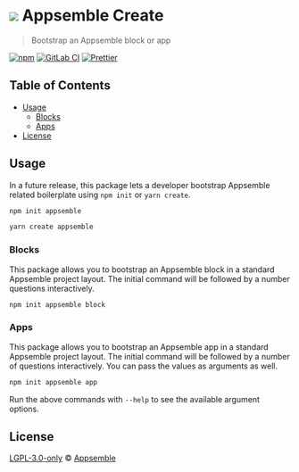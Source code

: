 # ![](https://gitlab.com/appsemble/appsemble/-/raw/0.21.3/config/assets/logo.svg) Appsemble Create

> Bootstrap an Appsemble block or app

[![npm](https://img.shields.io/npm/v/create-appsemble)](https://www.npmjs.com/package/create-appsemble)
[![GitLab CI](https://gitlab.com/appsemble/appsemble/badges/0.21.3/pipeline.svg)](https://gitlab.com/appsemble/appsemble/-/releases/0.21.3)
[![Prettier](https://img.shields.io/badge/code_style-prettier-ff69b4.svg)](https://prettier.io)

## Table of Contents

- [Usage](#usage)
  - [Blocks](#blocks)
  - [Apps](#apps)
- [License](#license)

## Usage

In a future release, this package lets a developer bootstrap Appsemble related boilerplate using
`npm init` or `yarn create`.

```sh
npm init appsemble
```

```sh
yarn create appsemble
```

### Blocks

This package allows you to bootstrap an Appsemble block in a standard Appsemble project layout. The
initial command will be followed by a number questions interactively.

```sh
npm init appsemble block
```

### Apps

This package allows you to bootstrap an Appsemble app in a standard Appsemble project layout. The
initial command will be followed by a number of questions interactively. You can pass the values as
arguments as well.

```sh
npm init appsemble app
```

Run the above commands with `--help` to see the available argument options.

## License

[LGPL-3.0-only](https://gitlab.com/appsemble/appsemble/-/blob/0.21.3/LICENSE.md) ©
[Appsemble](https://appsemble.com)
